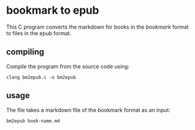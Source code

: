 # bookmark to epub
This C program converts the markdown for books in the *bookmark* format to files in the epub format.

## compiling
Compile the program from the source code using:

    clang bm2epub.c -o bm2epub

## usage
The file takes a markdown file of the bookmark format as an input:

    bm2epub book-name.md

